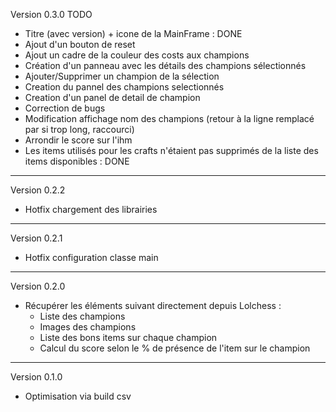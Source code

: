 Version 0.3.0 TODO
* Titre (avec version) + icone de la MainFrame : DONE
* Ajout d'un bouton de reset
* Ajout un cadre de la couleur des costs aux champions
* Création d'un panneau avec les détails des champions sélectionnés
* 	Ajouter/Supprimer un champion de la sélection
*	Creation du pannel des champions selectionnés
*	Creation d'un panel de detail de champion
* Correction de bugs
*	Modification affichage nom des champions (retour à la ligne remplacé par si trop long, raccourci)
*	Arrondir le score sur l'ihm
* 	Les items utilisés pour les crafts n'étaient pas supprimés de la liste des items disponibles : DONE
******************************************************************
Version 0.2.2
* Hotfix chargement des librairies
******************************************************************
Version 0.2.1
* Hotfix configuration classe main
******************************************************************
Version 0.2.0
* Récupérer les éléments suivant directement depuis Lolchess :
	* Liste des champions
	* Images des champions
	* Liste des bons items sur chaque champion
	* Calcul du score selon le % de présence de l'item sur le champion
******************************************************************
Version 0.1.0
* Optimisation via build csv
